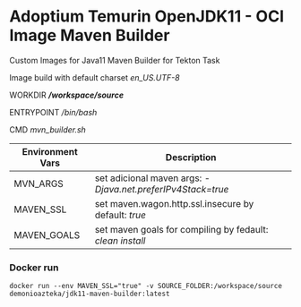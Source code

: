 # Adoptium Temurin OpenJDK11 - OCI Image Maven Builder
Custom Images for Java11 Maven Builder for Tekton Task

Image build with default charset _en_US.UTF-8_

WORKDIR ***/workspace/source***

ENTRYPOINT _/bin/bash_

CMD _mvn_builder.sh_

|Environment Vars|Description|
|---|---|
|MVN_ARGS| set adicional maven args: _-Djava.net.preferIPv4Stack=true_|
|MAVEN_SSL| set maven.wagon.http.ssl.insecure by default: _true_|
|MAVEN_GOALS| set maven goals for compiling by fedault: _clean install_|


### Docker run
```
docker run --env MAVEN_SSL="true" -v SOURCE_FOLDER:/workspace/source demonioazteka/jdk11-maven-builder:latest 
```